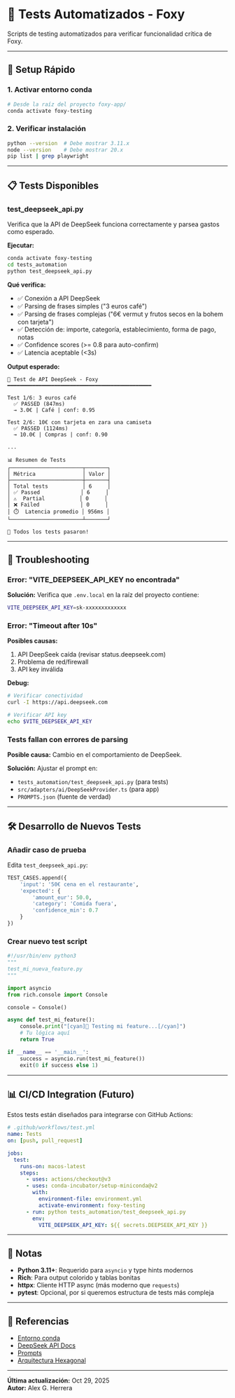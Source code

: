 # 🧪 Tests Automatizados - Foxy

Scripts de testing automatizados para verificar funcionalidad crítica de Foxy.

---

## 🚀 Setup Rápido

### 1. Activar entorno conda

```bash
# Desde la raíz del proyecto foxy-app/
conda activate foxy-testing
```

### 2. Verificar instalación

```bash
python --version  # Debe mostrar 3.11.x
node --version    # Debe mostrar 20.x
pip list | grep playwright
```

---

## 📋 Tests Disponibles

### test_deepseek_api.py

Verifica que la API de DeepSeek funciona correctamente y parsea gastos como esperado.

**Ejecutar:**

```bash
conda activate foxy-testing
cd tests_automation
python test_deepseek_api.py
```

**Qué verifica:**

- ✅ Conexión a API DeepSeek
- ✅ Parsing de frases simples ("3 euros café")
- ✅ Parsing de frases complejas ("6€ vermut y frutos secos en la bohem con tarjeta")
- ✅ Detección de: importe, categoría, establecimiento, forma de pago, notas
- ✅ Confidence scores (>= 0.8 para auto-confirm)
- ✅ Latencia aceptable (<3s)

**Output esperado:**

```
🧪 Test de API DeepSeek - Foxy
━━━━━━━━━━━━━━━━━━━━━━━━━━━━━━━━━━━━━━━━━━━━━━

Test 1/6: 3 euros café
  ✅ PASSED (847ms)
  → 3.0€ | Café | conf: 0.95

Test 2/6: 10€ con tarjeta en zara una camiseta
  ✅ PASSED (1124ms)
  → 10.0€ | Compras | conf: 0.90

...

📊 Resumen de Tests
┌───────────────────────┬───────┐
│ Métrica               │ Valor │
├───────────────────────┼───────┤
│ Total tests           │ 6     │
│ ✅ Passed             │ 6     │
│ ⚠️  Partial           │ 0     │
│ ❌ Failed             │ 0     │
│ ⏱️  Latencia promedio │ 956ms │
└───────────────────────┴───────┘

🎉 Todos los tests pasaron!
```

---

## 🔧 Troubleshooting

### Error: "VITE_DEEPSEEK_API_KEY no encontrada"

**Solución:** Verifica que `.env.local` en la raíz del proyecto contiene:

```bash
VITE_DEEPSEEK_API_KEY=sk-xxxxxxxxxxxxx
```

### Error: "Timeout after 10s"

**Posibles causas:**

1. API DeepSeek caída (revisar status.deepseek.com)
2. Problema de red/firewall
3. API key inválida

**Debug:**

```bash
# Verificar conectividad
curl -I https://api.deepseek.com

# Verificar API key
echo $VITE_DEEPSEEK_API_KEY
```

### Tests fallan con errores de parsing

**Posible causa:** Cambio en el comportamiento de DeepSeek.

**Solución:** Ajustar el prompt en:

- `tests_automation/test_deepseek_api.py` (para tests)
- `src/adapters/ai/DeepSeekProvider.ts` (para app)
- `PROMPTS.json` (fuente de verdad)

---

## 🛠️ Desarrollo de Nuevos Tests

### Añadir caso de prueba

Edita `test_deepseek_api.py`:

```python
TEST_CASES.append({
    'input': '50€ cena en el restaurante',
    'expected': {
        'amount_eur': 50.0,
        'category': 'Comida fuera',
        'confidence_min': 0.7
    }
})
```

### Crear nuevo test script

```python
#!/usr/bin/env python3
"""
test_mi_nueva_feature.py
"""

import asyncio
from rich.console import Console

console = Console()

async def test_mi_feature():
    console.print("[cyan]🧪 Testing mi feature...[/cyan]")
    # Tu lógica aquí
    return True

if __name__ == '__main__':
    success = asyncio.run(test_mi_feature())
    exit(0 if success else 1)
```

---

## 📊 CI/CD Integration (Futuro)

Estos tests están diseñados para integrarse con GitHub Actions:

```yaml
# .github/workflows/test.yml
name: Tests
on: [push, pull_request]

jobs:
  test:
    runs-on: macos-latest
    steps:
      - uses: actions/checkout@v3
      - uses: conda-incubator/setup-miniconda@v2
        with:
          environment-file: environment.yml
          activate-environment: foxy-testing
      - run: python tests_automation/test_deepseek_api.py
        env:
          VITE_DEEPSEEK_API_KEY: ${{ secrets.DEEPSEEK_API_KEY }}
```

---

## 📝 Notas

- **Python 3.11+**: Requerido para `asyncio` y type hints modernos
- **Rich**: Para output colorido y tablas bonitas
- **httpx**: Cliente HTTP async (más moderno que `requests`)
- **pytest**: Opcional, por si queremos estructura de tests más compleja

---

## 🔗 Referencias

- [Entorno conda](../environment.yml)
- [DeepSeek API Docs](https://platform.deepseek.com/api-docs/)
- [Prompts](../PROMPTS.json)
- [Arquitectura Hexagonal](../AGENTS.md)

---

**Última actualización:** Oct 29, 2025  
**Autor:** Alex G. Herrera




